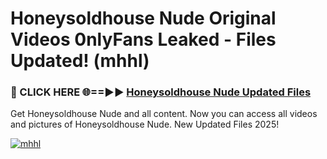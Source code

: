 # Honeysoldhouse Nude Original Videos 0nlyFans Leaked - Files Updated! (mhhl)

<h3>🔴 CLICK HERE 🌐==►► <a href="https://tinyurl.com/4mcuefdz" rel="nofollow">Honeysoldhouse Nude Updated Files</a></h3>

Get Honeysoldhouse Nude and all content. Now you can access all videos and pictures of Honeysoldhouse Nude. New Updated Files 2025!

[![mhhl](https://i.imgur.com/StAQSOY.gif)](https://tinyurl.com/4mcuefdz)
